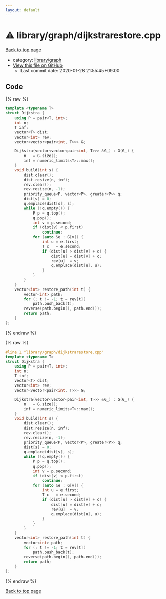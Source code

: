 ```yaml
---
layout: default
---
```


<!-- mathjax config similar to math.stackexchange -->
<script type="text/javascript" async
  src="https://cdnjs.cloudflare.com/ajax/libs/mathjax/2.7.5/MathJax.js?config=TeX-MML-AM_CHTML">
</script>
<script type="text/x-mathjax-config">
  MathJax.Hub.Config({
    TeX: { equationNumbers: { autoNumber: "AMS" }},
    tex2jax: {
      inlineMath: [ ['$','$'] ],
      processEscapes: true
    },
    "HTML-CSS": { matchFontHeight: false },
    displayAlign: "left",
    displayIndent: "2em"
  });
</script>

<script type="text/javascript" src="https://cdnjs.cloudflare.com/ajax/libs/jquery/3.4.1/jquery.min.js"></script>
<script src="https://cdn.jsdelivr.net/npm/jquery-balloon-js@1.1.2/jquery.balloon.min.js" integrity="sha256-ZEYs9VrgAeNuPvs15E39OsyOJaIkXEEt10fzxJ20+2I=" crossorigin="anonymous"></script>
<script type="text/javascript" src="../../../assets/js/copy-button.js"></script>
<link rel="stylesheet" href="../../../assets/css/copy-button.css" />


# :warning: library/graph/dijkstrarestore.cpp

<a href="../../../index.html">Back to top page</a>

* category: <a href="../../../index.html#c5878b56724fd1eb9362c2254e5c362f">library/graph</a>
* <a href="{{ site.github.repository_url }}/blob/master/library/graph/dijkstrarestore.cpp">View this file on GitHub</a>
    - Last commit date: 2020-01-28 21:55:45+09:00




## Code

<a id="unbundled"></a>
{% raw %}
```cpp
template <typename T>
struct Dijkstra {
    using P = pair<T, int>;
    int n;
    T inf;
    vector<T> dist;
    vector<int> rev;
    vector<vector<pair<int, T>>> G;

    Dijkstra(vector<vector<pair<int, T>>> &G_) : G(G_) {
        n   = G.size();
        inf = numeric_limits<T>::max();
    }
    void build(int s) {
        dist.clear();
        dist.resize(n, inf);
        rev.clear();
        rev.resize(n, -1);
        priority_queue<P, vector<P>, greater<P>> q;
        dist[s] = 0;
        q.emplace(dist[s], s);
        while (!q.empty()) {
            P p = q.top();
            q.pop();
            int v = p.second;
            if (dist[v] < p.first)
                continue;
            for (auto &e : G[v]) {
                int u = e.first;
                T c   = e.second;
                if (dist[u] > dist[v] + c) {
                    dist[u] = dist[v] + c;
                    rev[u]  = v;
                    q.emplace(dist[u], u);
                }
            }
        }
    }
    vector<int> restore_path(int t) {
        vector<int> path;
        for (; t != -1; t = rev[t])
            path.push_back(t);
        reverse(path.begin(), path.end());
        return path;
    }
};
```
{% endraw %}

<a id="bundled"></a>
{% raw %}
```cpp
#line 1 "library/graph/dijkstrarestore.cpp"
template <typename T>
struct Dijkstra {
    using P = pair<T, int>;
    int n;
    T inf;
    vector<T> dist;
    vector<int> rev;
    vector<vector<pair<int, T>>> G;

    Dijkstra(vector<vector<pair<int, T>>> &G_) : G(G_) {
        n   = G.size();
        inf = numeric_limits<T>::max();
    }
    void build(int s) {
        dist.clear();
        dist.resize(n, inf);
        rev.clear();
        rev.resize(n, -1);
        priority_queue<P, vector<P>, greater<P>> q;
        dist[s] = 0;
        q.emplace(dist[s], s);
        while (!q.empty()) {
            P p = q.top();
            q.pop();
            int v = p.second;
            if (dist[v] < p.first)
                continue;
            for (auto &e : G[v]) {
                int u = e.first;
                T c   = e.second;
                if (dist[u] > dist[v] + c) {
                    dist[u] = dist[v] + c;
                    rev[u]  = v;
                    q.emplace(dist[u], u);
                }
            }
        }
    }
    vector<int> restore_path(int t) {
        vector<int> path;
        for (; t != -1; t = rev[t])
            path.push_back(t);
        reverse(path.begin(), path.end());
        return path;
    }
};

```
{% endraw %}

<a href="../../../index.html">Back to top page</a>

